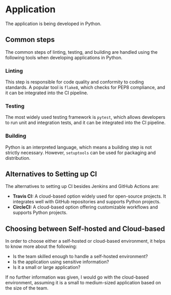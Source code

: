 # Application

The application is being developed in Python.

## Common steps

The common steps of linting, testing, and building are handled using the following tools when developing applications in Python.

### Linting

This step is responsible for code quality and conformity to coding standards. A popular tool is `flake8`, which checks for PEP8 compliance, and it can be integrated into the CI pipeline.

### Testing

The most widely used testing framework is `pytest`, which allows developers to run unit and integration tests, and it can be integrated into the CI pipeline.

### Building

Python is an interpreted language, which means a building step is not strictly necessary. However, `setuptools` can be used for packaging and distribution.

## Alternatives to Setting up CI

The alternatives to setting up CI besides Jenkins and GitHub Actions are:

- **Travis CI:** A cloud-based option widely used for open-source projects. It integrates well with GitHub repositories and supports Python projects.
- **CircleCI:** A cloud-based option offering customizable workflows and supports Python projects.

## Choosing between Self-hosted and Cloud-based

In order to choose either a self-hosted or cloud-based environment, it helps to know more about the following:

- Is the team skilled enough to handle a self-hosted environment?
- Is the application using sensitive information?
- Is it a small or large application?

If no further information was given, I would go with the cloud-based environment, assuming it is a small to medium-sized application based on the size of the team.

